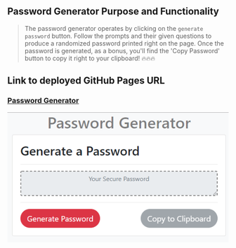 ## Password Generator Purpose and Functionality

> The password generator operates by clicking on the `generate password` button. Follow the prompts and their given questions to produce a randomized password printed right on the page. Once the password is generated, as a bonus, you'll find the 'Copy Password' button to copy it right to your clipboard! :fire::fire::fire:

## Link to deployed GitHub Pages URL

### [Password Generator](https://chrisp-dev.github.io/pwgen)

![Password Generator Screenshot](https://github.com/chrisp-dev/pwgen/blob/master/Capture.PNG)
